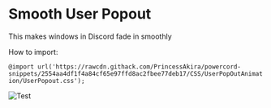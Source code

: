 # Smooth User Popout

This makes windows in Discord fade in smoothly

How to import:

```@import url('https://rawcdn.githack.com/PrincessAkira/powercord-snippets/2554aa4df1f4a84cf65e97ffd8ac2fbee77deb17/CSS/UserPopOutAnimation/UserPopout.css');```

![Test](https://nuke.bayern/BubBKDCdkw.gif?key=vi2gZqSv2YjqH3)